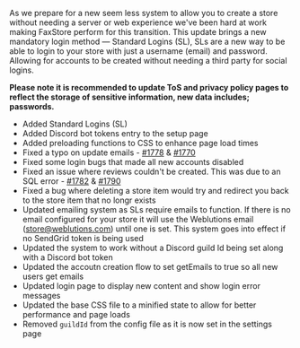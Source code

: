 As we prepare for a new seem less system to allow you to create a store without needing a server or web experience we've been hard at work making FaxStore perform for this transition. This update brings a new mandatory login method — Standard Logins (SL), SLs are a new way to be able to login to your store with just a username (email) and password. Allowing for accounts to be created without needing a third party for social logins.

**Please note it is recommended to update ToS and privacy policy pages to reflect the storage of sensitive information, new data includes; passwords.**

- Added Standard Logins (SL)
- Added Discord bot tokens entry to the setup page
- Added preloading functions to CSS to enhance page load times
- Fixed a typo on update emails - [#1778](https://bugs.weblutions.com/i/1778) & [#1770](https://bugs.weblutions.com/i/1770)
- Fixed some login bugs that made all new accounts disabled
- Fixed an issue where reviews couldn't be created. This was due to an SQL error - [#1782](https://bugs.weblutions.com/i/1782) & [#1790](https://bugs.weblutions.com/i/1790)
- Fixed a bug where deleting a store item would try and redirect you back to the store item that no longr exists
- Updated emailing system as SLs require emails to function. If there is no email configured for your store it will use the Weblutions email (store@weblutions.com) until one is set. This system goes into effect if no SendGrid token is being used
- Updated the system to work without a Discord guild Id being set along with a Discord bot token
- Updated the accoutn creation flow to set getEmails to true so all new users get emails
- Updated login page to display new content and show login error messages
- Updated the base CSS file to a minified state to allow for better performance and page loads
- Removed `guildId` from the config file as it is now set in the settings page
